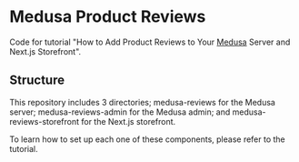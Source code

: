 # Medusa Product Reviews

Code for tutorial "How to Add Product Reviews to Your [Medusa](https://github.com/medusajs/medusa) Server and Next.js Storefront".

## Structure

This repository includes 3 directories; medusa-reviews for the Medusa server; medusa-reviews-admin for the Medusa admin; and medusa-reviews-storefront for the Next.js storefront.

To learn how to set up each one of these components, please refer to the tutorial.
